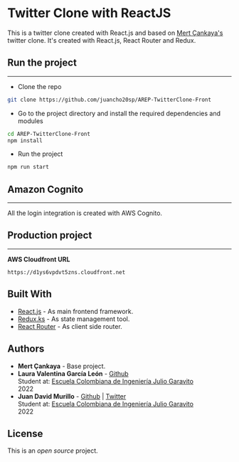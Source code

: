 # Twitter Clone with ReactJS

This is a twitter clone created with React.js and based on [Mert Çankaya's](https://github.com/MertCankaya/Twitter-Clone) twitter clone. It's created with React.js, React Router and Redux.

## Run the project
---
- Clone the repo
```bash
git clone https://github.com/juancho20sp/AREP-TwitterClone-Front
```

- Go to the project directory and install the required dependencies and modules
```bash
cd AREP-TwitterClone-Front
npm install
``` 
- Run the project
```bash
npm run start

```  
## Amazon Cognito
---
All the login integration is created with AWS Cognito.


## Production project
---
**AWS Cloudfront URL**
```url
https://d1ys6vpdvt5zns.cloudfront.net
```

## Built With

- [React.js](https://es.reactjs.org/) - As main frontend framework.
- [Redux.ks](https://es.redux.js.org/) - As state management tool.
- [React Router](https://reactrouter.com/) - As client side router.

## Authors

- **Mert Çankaya** - Base project.
- **Laura Valentina García León** - [Github](https://github.com/laura-gar)<br/>
  Student at: [Escuela Colombiana de Ingeniería Julio Garavito](https://www.escuelaing.edu.co/es/) <br/>
  2022
- **Juan David Murillo** - [Github](https://github.com/juancho20sp) | [Twitter](https://twitter.com/juancho20sp)<br/>
  Student at: [Escuela Colombiana de Ingeniería Julio Garavito](https://www.escuelaing.edu.co/es/) <br/>
  2022

## License

This is an _open source_ project.
